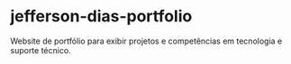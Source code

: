 # jefferson-dias-portfolio
Website de portfólio para exibir projetos e competências em tecnologia e suporte técnico.
